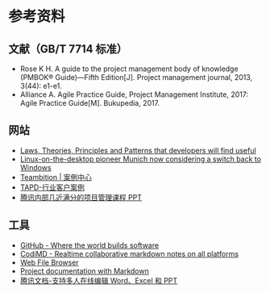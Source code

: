 # 参考资料
## 文献（GB/T 7714 标准）
- Rose K H. A guide to the project management body of knowledge (PMBOK® Guide)—Fifth Edition[J]. Project management journal, 2013, 3(44): e1-e1.
- Alliance A. Agile Practice Guide, Project Management Institute, 2017: Agile Practice Guide[M]. Bukupedia, 2017.


## 网站
- [Laws, Theories, Principles and Patterns that developers will find useful](https://github.com/dwmkerr/hacker-laws)
- [Linux-on-the-desktop pioneer Munich now considering a switch back to Windows](https://arstechnica.com/information-technology/2014/08/linux-on-the-desktop-pioneer-munich-now-considering-a-switch-back-to-windows/)
- [Teambition | 案例中心](https://case.teambition.com/)
- [TAPD-行业客户案例](https://www.tapd.cn/official/show_cases/)
- [腾讯内部几近满分的项目管理课程 PPT](http://www.woshipm.com/pmd/256877.html)


## 工具
- [GitHub - Where the world builds software](https://github.com/)
- [CodiMD - Realtime collaborative markdown notes on all platforms](https://github.com/hackmdio/CodiMD)
- [Web File Browser](https://github.com/filebrowser/filebrowser)
- [Project documentation with Markdown](https://github.com/mkdocs/mkdocs)
- [腾讯文档-支持多人在线编辑 Word、Excel 和 PPT](https://docs.qq.com/)
